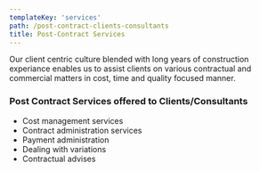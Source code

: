 ```yaml
---
templateKey: 'services'
path: /post-contract-clients-consultants
title: Post-Contract Services
---
```


Our client centric culture blended with long years of construction experiance enables us to assist clients on various contractual and commercial matters in cost, time and quality focused manner.

### Post Contract Services offered to Clients/Consultants

- Cost management services
- Contract administration services
- Payment administration
- Dealing with variations
- Contractual advises
